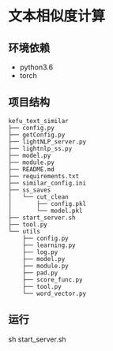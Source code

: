 # 文本相似度计算
 

## 环境依赖
* python3.6
* torch


## 项目结构
```
kefu_text_similar
├── config.py
├── getConfig.py
├── lightNLP_server.py
├── lightnlp_ss.py
├── model.py
├── module.py
├── README.md
├── requirements.txt
├── similar_config.ini
├── ss_saves
│   └── cut_clean
│       ├── config.pkl
│       └── model.pkl
├── start_server.sh
├── tool.py
└── utils
    ├── config.py
    ├── learning.py
    ├── log.py
    ├── model.py
    ├── module.py
    ├── pad.py
    ├── score_func.py
    ├── tool.py
    └── word_vector.py
```

## 运行
sh start_server.sh
